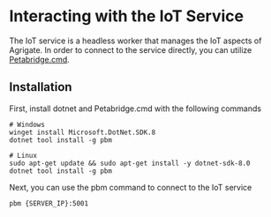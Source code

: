 # Interacting with the IoT Service

The IoT service is a headless worker that manages the IoT aspects of Agrigate.
In order to connect to the service directly, you can utilize
[Petabridge.cmd](https://cmd.petabridge.com/).

## Installation

First, install dotnet and Petabridge.cmd with the following commands

```
# Windows
winget install Microsoft.DotNet.SDK.8
dotnet tool install -g pbm

# Linux
sudo apt-get update && sudo apt-get install -y dotnet-sdk-8.0
dotnet tool install -g pbm
```

Next, you can use the pbm command to connect to the IoT service

```
pbm {SERVER_IP}:5001
```
